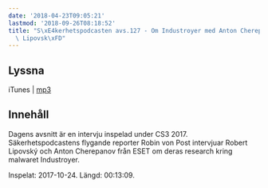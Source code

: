 ```yaml
---
date: '2018-04-23T09:05:21'
lastmod: '2018-09-26T08:18:52'
title: "S\xE4kerhetspodcasten avs.127 - Om Industroyer med Anton Cherepanov och Robert\
  \ Lipovsk\xFD"
---
```

## Lyssna

iTunes \| [mp3](http://traffic.libsyn.com/sakerhetspodcasten/RVPintro_-_cs3sthlm_ESET_The_Industroyer_Robert_Lipovsky_Anton_Cherepanov.mp3)

## Innehåll
Dagens avsnitt är en intervju inspelad under CS3 2017. Säkerhetspodcastens flygande
reporter Robin von Post intervjuar Robert Lipovský och Anton Cherepanov från ESET
om deras research kring malwaret Industroyer.


Inspelat: 2017-10-24. Längd: 00:13:09.

